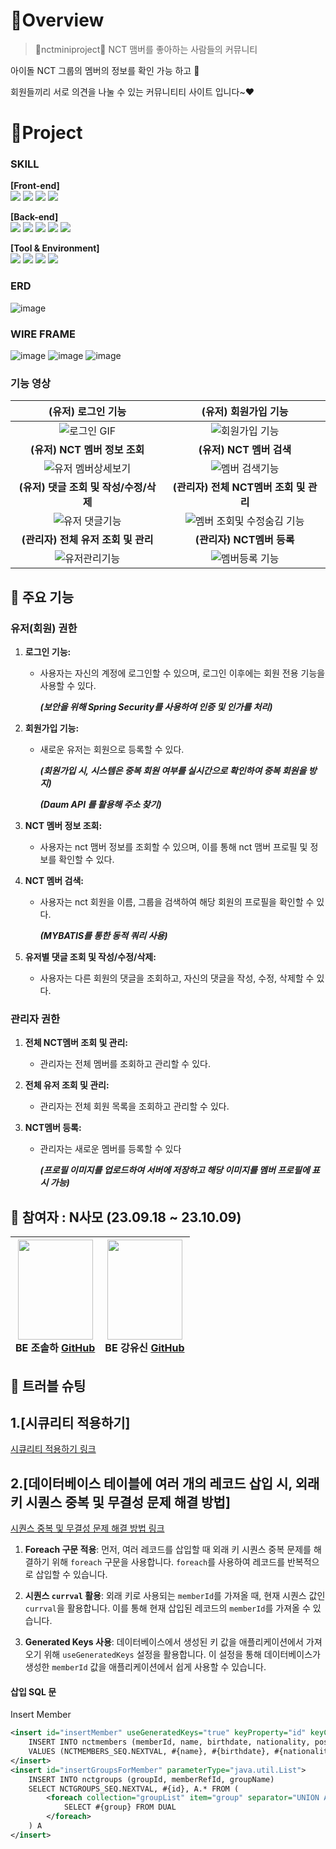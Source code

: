 #  🍳Overview

> 💚nctminiproject💚 NCT 맴버를 좋아하는 사람들의 커뮤니티

아이돌 NCT 그룹의 멤버의 정보를 확인 가능 하고 👀

회원들끼리 서로 의견을 나눌 수 있는 커뮤니티티 사이트 입니다~❤

#  🚩Project

### SKILL
**[Front-end]**  
<img src="https://img.shields.io/badge/javascript-F7DF1E?style=for-the-badge&logo=javascript&logoColor=black"> <img src="https://img.shields.io/badge/bootstrap-7952B3?style=for-the-badge&logo=bootstrap&logoColor=white">
<img src="https://img.shields.io/badge/css-1572B6?style=for-the-badge&logo=css3&logoColor=white"> <img src="https://img.shields.io/badge/HTML5-E34F26?style=for-the-badge&logo=html5&logoColor=white" /> 

**[Back-end]**   
<img src="https://img.shields.io/badge/java-007396?style=for-the-badge&logo=java&logoColor=white"> <img src="https://img.shields.io/badge/oracle-F80000?style=for-the-badge&logo=oracle&logoColor=white"> <img src="https://img.shields.io/badge/spring-6DB33F?style=for-the-badge&logo=spring&logoColor=white"> 
<img src="https://img.shields.io/badge/apache tomcat-F8DC75?style=for-the-badge&logo=apachetomcat&logoColor=white"> <img src="https://img.shields.io/badge/MyBatis-%232BA9E1.svg?style=for-the-badge&logoColor=white" /> 

**[Tool & Environment]**  
<img src="https://img.shields.io/badge/github-181717?style=for-the-badge&logo=github&logoColor=white"> <img src="https://img.shields.io/badge/eclipse ide-2C2255?style=for-the-badge&logo=eclipse ide&logoColor=white"> <img src="https://img.shields.io/badge/figma-F24E1E?style=for-the-badge&logo=figma&logoColor=white"> <img src="https://img.shields.io/badge/Postman-FF6C37?style=for-the-badge&logo=postman&logoColor=white" />

### ERD
![image](https://github.com/simidot/nctminiproject/assets/74632395/873f2013-46bb-42d4-809b-f65e0355cbe8)


### WIRE FRAME
![image](https://github.com/simidot/nctminiproject/assets/114278754/806cf5d0-b14e-47bc-96bd-64e00adb88f5)
![image](https://github.com/simidot/nctminiproject/assets/114278754/d9302fe2-c899-4055-8f0c-1d96dac8d6fb)
![image](https://github.com/simidot/nctminiproject/assets/114278754/078e685d-b0c2-4dee-bcb7-00fe2c6c8527)




### 기능 영상 

| (유저) 로그인 기능 | (유저) 회원가입 기능|
| :--------: | :--------: |
| ![로그인 GIF](https://github.com/simidot/nctminiproject/assets/114278754/480eb52c-f311-4422-b51e-f4524ba093e2)|![회원가입 기능](https://github.com/simidot/nctminiproject/assets/114278754/07d203a9-dc42-4ee5-8419-5d8003b94154)|
|**(유저) NCT 멤버 정보 조회**|**(유저) NCT 멤버 검색**|
|![유저 멤버상세보기](https://github.com/simidot/nctminiproject/assets/114278754/a26166d9-4086-447c-b009-f13565ebebbe)|![멤버 검색기능](https://github.com/simidot/nctminiproject/assets/114278754/2a9cde93-b653-4f80-ae83-f59cbe4b7fa5)|
|**(유저) 댓글 조회 및 작성/수정/삭제**|**(관리자) 전체 NCT멤버 조회 및 관리**|
|![유저 댓글기능](https://github.com/simidot/nctminiproject/assets/114278754/40a427ec-dd87-49d2-8f5a-74e387e10e5b)|![멤버 조회및 수정숨김 기능](https://github.com/simidot/nctminiproject/assets/114278754/36ad3d60-e686-4688-a6ac-9dc0f5c14a6c)|
|**(관리자) 전체 유저 조회 및 관리**|**(관리자) NCT멤버 등록**|
|![유저관리기능](https://github.com/simidot/nctminiproject/assets/114278754/1241ae72-3545-4639-9563-446fa4133c95)|![멤버등록 기능](https://github.com/simidot/nctminiproject/assets/114278754/bcb5d8c6-4867-4d6e-acc3-aa77144b4418)|


## 📍 주요 기능
### 유저(회원) 권한

1. **로그인 기능:**
   - 사용자는 자신의 계정에 로그인할 수 있으며, 로그인 이후에는 회원 전용 기능을 사용할 수 있다.

     **_(보안을 위해 Spring Security를 사용하여 인증 및 인가를 처리)_**

2. **회원가입 기능:**
    - 새로운 유저는 회원으로 등록할 수 있다.

      **_(회원가입 시, 시스템은 중복 회원 여부를 실시간으로 확인하여 중복 회원을 방지)_**

      **_(Daum API 를 활용해 주소 찾기)_**

3. **NCT 멤버 정보 조회:**
    - 사용자는 nct 맴버 정보를 조회할 수 있으며, 이를 통해 nct 맴버 프로필 및 정보를 확인할 수 있다.

4. **NCT 멤버 검색:**
    - 사용자는 nct 회원을 이름, 그룹을 검색하여 해당 회원의 프로필을 확인할 수 있다.

      **_(MYBATIS를 통한 동적 쿼리 사용)_**

5. **유저별 댓글 조회 및 작성/수정/삭제:**
    - 사용자는 다른 회원의 댓글을 조회하고, 자신의 댓글을 작성, 수정, 삭제할 수 있다.



### 관리자 권한

1. **전체 NCT멤버 조회 및 관리:**
    - 관리자는 전체 멤버를 조회하고 관리할 수 있다.

2. **전체 유저 조회 및 관리:**
    - 관리자는 전체 회원 목록을 조회하고 관리할 수 있다.

3. **NCT멤버 등록:**
    - 관리자는 새로운 멤버를 등록할 수 있다

      **_(프로필 이미지를 업로드하여 서버에 저장하고 해당 이미지를 멤버 프로필에 표시 가능)_**



## 🚀 참여자 : N사모 (23.09.18 ~ 23.10.09)

|<img src="https://github.com/simidot/nctminiproject/assets/74632395/69cc536e-5419-4463-85f2-5ef30f2b5feb" width="120" height="160"/><br/>BE 조솔하 <a href="https://github.com/josolha">GitHub</a>|<img src="https://github.com/simidot/nctminiproject/assets/74632395/fdd43849-ca33-4c55-ade2-1b362a0959cc" width="120" height="160"/><br/>BE 강유신 <a href="https://github.com/simidot">GitHub</a>|
|:---:|:---:|


## 💊 트러블 슈팅
## 1.[시큐리티 적용하기]
[시큐리티 적용하기 링크](https://josolha.tistory.com/30)
 
## 2.[데이터베이스 테이블에 여러 개의 레코드 삽입 시, 외래 키 시퀀스 중복 및 무결성 문제 해결 방법]
[시퀀스 중복 및 무결성 문제 해결 방법 링크](https://hehesim.tistory.com/41)

1. **Foreach 구문 적용**: 먼저, 여러 레코드를 삽입할 때 외래 키 시퀀스 중복 문제를 해결하기 위해 `foreach` 구문을 사용합니다. `foreach`를 사용하여 레코드를 반복적으로 삽입할 수 있습니다.

2. **시퀀스 `currval` 활용**: 외래 키로 사용되는 `memberId`를 가져올 때, 현재 시퀀스 값인 `currval`을 활용합니다. 이를 통해 현재 삽입된 레코드의 `memberId`를 가져올 수 있습니다.

3. **Generated Keys 사용**: 데이터베이스에서 생성된 키 값을 애플리케이션에서 가져오기 위해 `useGeneratedKeys` 설정을 활용합니다. 이 설정을 통해 데이터베이스가 생성한 `memberId` 값을 애플리케이션에서 쉽게 사용할 수 있습니다.

#### 삽입 SQL 문
Insert Member
```xml
<insert id="insertMember" useGeneratedKeys="true" keyProperty="id" keyColumn="memberId">
    INSERT INTO nctmembers (memberId, name, birthdate, nationality, position, mbti, image, regdate)
    VALUES (NCTMEMBERS_SEQ.NEXTVAL, #{name}, #{birthdate}, #{nationality}, #{position}, #{mbti}, #{image}, SYSDATE)
</insert>
<insert id="insertGroupsForMember" parameterType="java.util.List">
    INSERT INTO nctgroups (groupId, memberRefId, groupName)
    SELECT NCTGROUPS_SEQ.NEXTVAL, #{id}, A.* FROM (
        <foreach collection="groupList" item="group" separator="UNION ALL">
            SELECT #{group} FROM DUAL
        </foreach>
    ) A
</insert>
